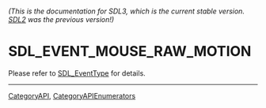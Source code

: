 ###### (This is the documentation for SDL3, which is the current stable version. [SDL2](https://wiki.libsdl.org/SDL2/) was the previous version!)
# SDL_EVENT_MOUSE_RAW_MOTION

Please refer to [SDL_EventType](SDL_EventType) for details.

----
[CategoryAPI](CategoryAPI), [CategoryAPIEnumerators](CategoryAPIEnumerators)

